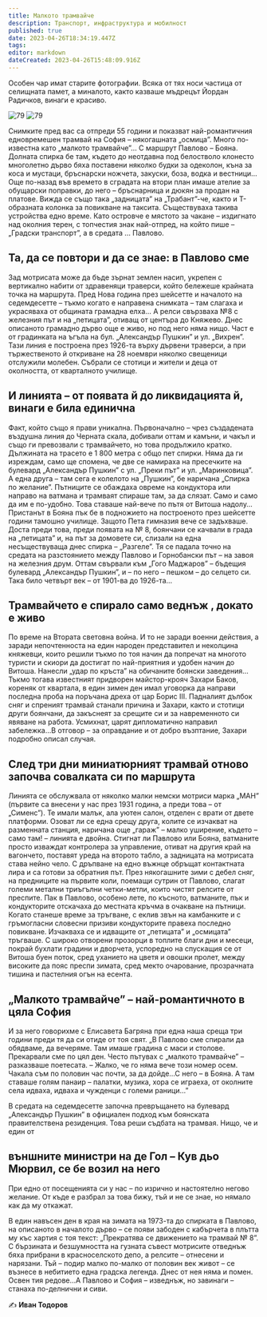 ```yaml
---
title: Малкото трамвайче
description: Транспорт, инфраструктура и мобилност
published: true
date: 2023-04-26T18:34:19.447Z
tags: 
editor: markdown
dateCreated: 2023-04-26T15:48:09.916Z
---
```


Особен чар имат старите фотографии. Всяка от тях носи частица от селищната памет, а миналото, както казваше мъдрецът Йордан Радичков, винаги е красиво.



<img src="https://anteni.info/wp-content/uploads/2020/09/IMG_20200829_182732-1-1024x617.jpg" alt="79">

<img src="https://anteni.info/wp-content/uploads/2020/09/IMG_20200829_182710-1024x709.jpg" alt="79">


Снимките пред вас са отпреди 55 години и показват най-романтичния едновремешен трамвай на София – някогашната „осмица”. Много по-известна като „малкото трамвайче”… С маршрут Павлово – Бояна. Долната спирка бе там, където до неотдавна под белостволо клонесто многолетно дърво бяха поставени няколко будки за одеколон, къна за коса и мустаци, бръснарски ножчета, закуски, боза, водка и вестници… Още по-назад във времето в сградата на втори план имаше  ателие за обущарски поправки, до него – бръснарница и дюкян за продан на платове. Вижда се също така „задницата” на „Трабант”-че, както и Т-образната колонка за повикване на таксита. Съществуваха такива устройства едно време. Като островче е мястото за чакане – издигнато над околния терен, с топчестия знак най-отпред, на който пише – „Градски транспорт”, а в средата … Павлово.

## Та, да се повтори и да се знае: в Павлово сме

Зад мотрисата може да бъде зърнат землен насип, укрепен с вертикално набити от здравеняци траверси, който бележеше крайната точка на маршрута. Пред Нова година през шейсетте и началото на седемдесетте – тъкмо когато е направена снимката – там слагаха и украсяваха от общината грамадна елха… А релси свързваха №8 с железния път и на „петицата”, отиващ от центъра до Княжево. Днес описаното грамадно дърво още е живо, но под него няма нищо. Част е от градинката на ъгъла на бул. „Александър Пушкин” и ул. „Вихрен”. Тази линия е построена през 1926-та върху дървени траверси, а при тържественото й откриване на 28 ноември няколко свещеници отслужили молебен. Събрали се стотици и жители и деца от околността, от кварталното  училище.

## И линията – от появата й до ликвидацията й, винаги е била единична

Факт, който също я прави уникална. Първоначално – чрез създадената въздушна линия до Черната скала, добивали оттам и камъни, и чакъл и също ги превозвали с трамвайчето, но това продължило кратко. Дължината на трасето е 1 800 метра с общо пет спирки. Няма да ги изреждам, само ще спомена, че две се намираха на пресечките на булевард „Александър Пушкин” с ул. „Преки път” и ул. „Маринковица”. А една друга – там сега е колелото на „Пушкин”, бе наричана „Спирка по желание”. Пътниците се обаждаха овреме на кондуктора или направо на ватмана и трамваят спираше там, за да слязат. Само и само да им е по-удобно. Това ставаше най-вече по пътя от Витоша надолу… Пристанът в Бояна пък бе в подножието на построеното през шейсетте години тамошно училище. Защото Пета гимназия вече се задъхваше. Доста преди това, преди появата на № 8, боянчани се качвали в града на „петицата” и, на път за домовете си, слизали на една несъществуваща днес спирка – „Разгеле”. Тя се падала точно на средата на разстоянието между Павлово и Горнобански път – на завоя на железния друм. Оттам свървали към „Гого Маджаров” – бъдещия булевард „Александър Пушкин”, и – по него – пешком – до селцето си. Така било четвърт век – от 1901-ва до 1926-та…


## Трамвайчето е спирало само веднъж , докато е живо

По време на Втората световна война. И то не заради военни действия, а заради непочтенноста на един народен представител и неколцина княжевци, които решили тъкмо по тоя начин да попречат на многото туристи и скиори да достигат по най-приятния и удобен начин до Витоша. Нанесли „удар по кръста” на обичаните боянски заведения… Тъкмо тогава известният придворен майстор-крояч Захари Баков, кореняк от квартала,  в един зимен ден имал уговорка да направи последна проба на поръчана дреха от цар Борис III. Падналият дълбок сняг и спреният трамвай  станали  причина и Захари, както и стотици други боянчани,  да закъснеят за срещите си и за навременното си явяване на работа. Усмихнат, царят дипломатично направил забележка…В отговор – за оправдание и от добро възптание, Захари подробно описал случая.

## След три дни миниатюрният трамвай отново започва совалката си по маршрута

Линията се обслужвала от няколко малки немски мотриси марка „МАН” (първите са внесени у нас през 1931 година, а преди това – от „Сименс”). Те имали малък, ала уютен салон, отделен с врати от двете платформи. Озоват ли се една срещу друга, колите се изчакват на разменната станция, наричана още „гараж” – малко уширение, където – само там! – линията е двойна. Стигнат ли Павлово или Бояна, ватманите просто изваждат контролера за управление, отиват на другия край на вагончето, поставят уреда на второто табло, а задницата на мотрисата става нейно чело. С дръпване на едно въжнце обръщат контактната лира и са готови за обратния път. През някогашните зими с дебел сняг, на предниците на първите коли, поемащи сутрин от Павлово,  слагат големи метални триъгълни четки-метли, които чистят релсите от преспите. Пак в Павлово, особено лете, по късното, ватманите, пък и кондукторите отскачаха до местната кръчма в очакване на пътници. Когато станеше време за тръгване, с еклив звън на камбанките и с гръмогласни словесни призиви кондукторите правеха последно повикване. Изчакваха се и идващите от „петицата” и „осмицата” тръгваше. С широко отворени прозорци в топлите благи дни и месеци, покрай бухлати градини и дворчета, успоредно на спускащия се от Витоша буен поток, сред уханието на цветя и овошки пролет, между високите да пояс преспи зимата, сред мекто очарование, прозрачната тишина и пастелния огън на есента.

## „Малкото трамвайче” – най-романтичното в цяла София

И за него говорихме с Елисавета Багряна при една наша среща три години преди тя да си отиде от тоя свят. „В Павлово сме спирали да обядваме, да вечеряме. Там имаше градина с маси и столове. Прекарвали сме по цял ден. Често пътувах с „малкото трамвайче” – разказваше поетесата. – Жалко, че го няма вече този номер осем. Чакала съм по половин час почти, за да дойде…С него – в Бояна. А там ставаше голям панаир – палатки, музика, хора се играеха, от околните села идваха, идваха и чужденци с големи раници…”

В средата на седемдесетте започна превръщането на булевард „Александър Пушкин” в официален подход към боянската правителствена резиденция. Това реши съдбата на трамвая. Нищо, че и един от

## външните министри на де Гол – Кув дьо Мюрвил, се бе возил на него

При едно от посещенията си у нас – по изрично и настоятелно негово желание. От къде е разбрал за това бижу, тъй и не се знае, но нямало как да му откажат.

В един навъсен ден в края на зимата на 1973-та до спирката в Павлово, на описаното в началото дърво – се появи забоден с кабърчета в плътта му къс хартия с тоя текст: „Прекратява се движението на трамвай № 8”. С бързината и безшумността на гузната съвест мотрисите отведнъж бяха прибрани в красноселското депо, а релсите – отнесени и нарязани. Тъй – подир малко по-малко от половин век живот – се възнесе в небитието една градска легенда. Днес от нея няма и помен. Освен тия редове…А Павлово и София – изведнъж, но завинаги – станаха по-делнични и сиви.

:writing_hand: **Иван Тодоров**
